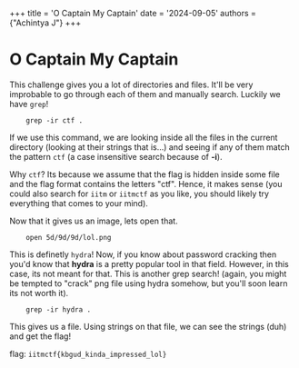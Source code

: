 +++
title = 'O Captain My Captain'
date = '2024-09-05'
authors = {"Achintya J"}
+++

# O Captain My Captain

This challenge gives you a lot of directories and files. It'll be very improbable to go through each of them and manually search. Luckily we have `grep`!

		grep -ir ctf .

If we use this command, we are looking inside all the files in the current directory (looking at their strings that is...) and seeing if any of them match the pattern `ctf` (a case insensitive search because of **-i**). 

Why `ctf`? Its because we assume that the flag is hidden inside some file and the flag format contains the letters "ctf". Hence, it makes sense (you could also search for `iitm` or `iitmctf` as you like, you should likely try everything that comes to your mind).

Now that it gives us an image, lets open that. 

		open 5d/9d/9d/lol.png

This is definetly `hydra`! Now, if you know about password cracking then you'd know that **hydra** is a pretty popular tool in that field. However, in this case, its not meant for that. This is another grep search! (again, you might be tempted to "crack" png file using hydra somehow, but you'll soon learn its not worth it). 

		grep -ir hydra .

This gives us a file. Using strings on that file, we can see the strings (duh) and get the flag!

flag: `iitmctf{kbgud_kinda_impressed_lol}`